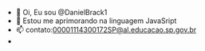 - 👋 Oi, Eu sou @DanielBrack1
- 👀 Estou me aprimorando na linguagem JavaSript
- 📫 contato:00001114300172SP@al.educacao.sp.gov.br
- 
